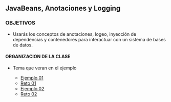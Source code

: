 ## JavaBeans, Anotaciones y Logging 

### OBJETIVOS 

- Usarás los conceptos de anotaciones, logeo, inyección de dependencias y contenedores para interactuar con un sistema de bases de datos.

#### ORGANIZACION DE LA CLASE 

- Tema que veran en el ejemplo

	- [Ejemplo 01](Ejemplo-01)
	- [Reto 01](Reto-01)
	- [Ejemplo 02](Ejemplo-02)
	- [Reto 02](Reto-02)
<!-- 	- [Ejemplo 03](Ejemplo-03)
	- [Reto 03](Reto-03) -->

